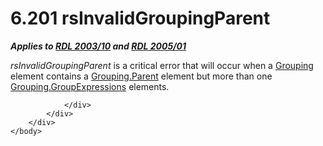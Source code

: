 <html dir="LTR" xmlns:mshelp="http://msdn.microsoft.com/mshelp" xmlns:ddue="http://ddue.schemas.microsoft.com/authoring/2003/5" xmlns:xlink="http://www.w3.org/1999/xlink" xmlns:tool="http://www.microsoft.com/tooltip">
    <head>
        <meta http-equiv="Content-Type" content="text/html; CHARSET=utf-8"></meta>
        <meta name="save" content="history"></meta>
        <title>6.201 rsInvalidGroupingParent</title>
        <xml>
            <mshelp:toctitle title="6.201 rsInvalidGroupingParent"></mshelp:toctitle>
            <mshelp:rltitle title="[MS-RDL]: rsInvalidGroupingParent"></mshelp:rltitle>
            <mshelp:keyword index="A" term="52a81900-b62a-4a4d-a3b5-21d95457c3a9"></mshelp:keyword>
            <mshelp:attr name="DCSext.ContentType" value="open specification"></mshelp:attr>
            <mshelp:attr name="AssetID" value="52a81900-b62a-4a4d-a3b5-21d95457c3a9"></mshelp:attr>
            <mshelp:attr name="TopicType" value="kbRef"></mshelp:attr>
            <mshelp:attr name="DCSext.Title" value="[MS-RDL]: rsInvalidGroupingParent" />
        </xml>
    </head>
    <body>
        <div id="header">
            <h1 class="heading">6.201 rsInvalidGroupingParent</h1>
        </div>
        <div id="mainSection">
            <div id="mainBody">
                <div id="allHistory" class="saveHistory"></div>
                <div id="sectionSection0" class="section" name="collapseableSection">
                    

<p><b><i>Applies to </i></b><a href="a7e2ad00-07c8-4f6d-80ab-3ad55df7b233.html"><b><i>RDL 2003/10</i></b></a><b><i>
and </i></b><a href="3ebe2912-4958-4832-b391-cad1f5e13338.html"><b><i>RDL 2005/01</i></b></a></p>

<p><i>rsInvalidGroupingParent</i> is a critical error that will
occur when a <a href="7d574154-eefe-4fc1-8b78-3a18b9350e87.html">Grouping</a>
element contains a <a href="f9c48bf3-ad64-4807-9eba-5784822ff2e6.html">Grouping.Parent</a>
element but more than one <a href="6400dc8d-a4bf-47d3-9f1b-24ba72b27d73.html">Grouping.GroupExpressions</a>
elements.</p>


                </div>
            </div>
        </div>
    </body>
</html>
